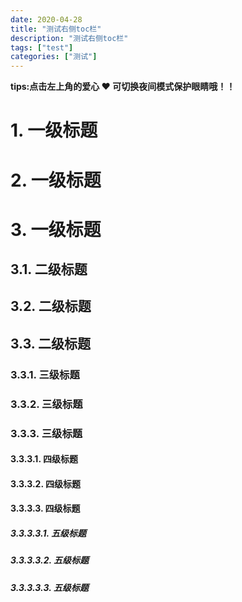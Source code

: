 ```yaml
---
date: 2020-04-28
title: "测试右侧toc栏"
description: "测试右侧toc栏"
tags: ["test"]
categories: ["测试"]
---
```


**tips:点击左上角的爱心 ❤️ 可切换夜间模式保护眼睛哦！！**

# 1. 一级标题

# 2. 一级标题

# 3. 一级标题

## 3.1. 二级标题

## 3.2. 二级标题

## 3.3. 二级标题

### 3.3.1. 三级标题

### 3.3.2. 三级标题

### 3.3.3. 三级标题

#### 3.3.3.1. 四级标题

#### 3.3.3.2. 四级标题

#### 3.3.3.3. 四级标题

##### 3.3.3.3.1. 五级标题

##### 3.3.3.3.2. 五级标题

##### 3.3.3.3.3. 五级标题
